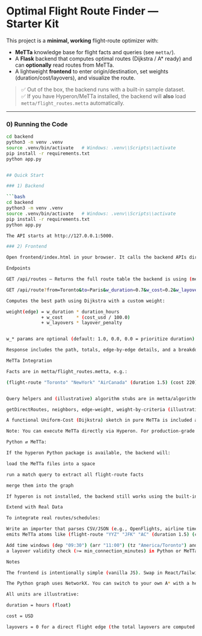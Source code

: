 # Optimal Flight Route Finder — Starter Kit

This project is a **minimal, working** flight-route optimizer with:

- **MeTTa** knowledge base for flight facts and queries (see `metta/`).
- A **Flask** backend that computes optimal routes (Dijkstra / A* ready) and can **optionally** read routes from MeTTa.
- A lightweight **frontend** to enter origin/destination, set weights (duration/cost/layovers), and visualize the route.

> ✅ Out of the box, the backend runs with a built-in sample dataset.  
> ✅ If you have Hyperon/MeTTa installed, the backend will **also** load `metta/flight_routes.metta` automatically.

---

### 0) Running the Code

```bash
cd backend
python3 -m venv .venv
source .venv/bin/activate   # Windows: .venv\\Scripts\\activate
pip install -r requirements.txt
python app.py


## Quick Start

### 1) Backend

```bash
cd backend
python3 -m venv .venv
source .venv/bin/activate   # Windows: .venv\\Scripts\\activate
pip install -r requirements.txt
python app.py

The API starts at http://127.0.0.1:5000.

### 2) Frontend

Open frontend/index.html in your browser. It calls the backend APIs directly.

Endpoints

GET /api/routes — Returns the full route table the backend is using (merged from built-in sample + any MeTTa facts loaded).

GET /api/route?from=Toronto&to=Paris&w_duration=0.7&w_cost=0.2&w_layovers=0.1

Computes the best path using Dijkstra with a custom weight:

weight(edge) = w_duration * duration_hours
             + w_cost     * (cost_usd / 100.0)
             + w_layovers * layover_penalty


w_* params are optional (default: 1.0, 0.0, 0.0 = prioritize duration).

Response includes the path, totals, edge-by-edge details, and a breakdown.

MeTTa Integration

Facts are in metta/flight_routes.metta, e.g.:

(flight-route "Toronto" "NewYork" "AirCanada" (duration 1.5) (cost 220) (layovers 0))


Query helpers and (illustrative) algorithm stubs are in metta/algorithms.metta.

getDirectRoutes, neighbors, edge-weight, weight-by-criteria (illustrative MeTTa).

A functional Uniform-Cost (Dijkstra) sketch in pure MeTTa is included as a learning aid.

Note: You can execute MeTTa directly via Hyperon. For production-grade performance we use Python Dijkstra here.

Python ⇄ MeTTa:

If the hyperon Python package is available, the backend will:

load the MeTTa files into a space

run a match query to extract all flight-route facts

merge them into the graph

If hyperon is not installed, the backend still works using the built-in sample routes.

Extend with Real Data

To integrate real routes/schedules:

Write an importer that parses CSV/JSON (e.g., OpenFlights, airline timetables) and
emits MeTTa atoms like (flight-route "YYZ" "JFK" "AC" (duration 1.5) (cost 220) (layovers 0)).

Add time windows (dep "09:30") (arr "11:00") (tz "America/Toronto") and implement
a layover validity check (>= min_connection_minutes) in Python or MeTTa.

Notes

The frontend is intentionally simple (vanilla JS). Swap in React/Tailwind later if desired.

The Python graph uses NetworkX. You can switch to your own A* with a heuristic on great-circle distance.

All units are illustrative:

duration = hours (float)

cost = USD

layovers = 0 for a direct flight edge (the total layovers are computed as stops in the path)
